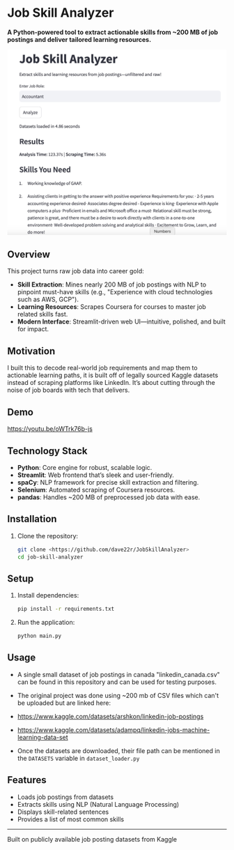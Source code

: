 # Job Skill Analyzer

**A Python-powered tool to extract actionable skills from ~200 MB of job postings and deliver tailored learning resources.**

![Demo](2EF5AD87-8A51-4F83-A6F2-7F67840EEE4B.jpeg)

## Overview
This project turns raw job data into career gold:
- **Skill Extraction**: Mines nearly 200 MB of job postings with NLP to pinpoint must-have skills (e.g., "Experience with cloud technologies such as AWS, GCP").
- **Learning Resources**: Scrapes Coursera for courses to master job related skills fast.
- **Modern Interface**: Streamlit-driven web UI—intuitive, polished, and built for impact.

## Motivation
I built this to decode real-world job requirements and map them to actionable learning paths, it is built off of legally sourced Kaggle datasets instead of scraping platforms like LinkedIn. It’s about cutting through the noise of job boards with tech that delivers.

## Demo
https://youtu.be/oWTrk76b-js


## Technology Stack
- **Python**: Core engine for robust, scalable logic.
- **Streamlit**: Web frontend that’s sleek and user-friendly.
- **spaCy**: NLP framework for precise skill extraction and filtering.
- **Selenium**: Automated scraping of Coursera resources.
- **pandas**: Handles ~200 MB of preprocessed job data with ease.

## Installation
1. Clone the repository:
   ```sh
   git clone <https://github.com/dave22r/JobSkillAnalyzer>
   cd job-skill-analyzer

## Setup

1. Install dependencies:  
   ```sh
   pip install -r requirements.txt
   ```
2. Run the application:  
   ```sh
   python main.py
   ```
## Usage
- A single small dataset of job postings in canada "linkedin_canada.csv" can be found in this repository and can be used for testing purposes.


- The original project was done using ~200 mb of CSV files which can't be uploaded but are linked here:
- https://www.kaggle.com/datasets/arshkon/linkedin-job-postings

- https://www.kaggle.com/datasets/adampq/linkedin-jobs-machine-learning-data-set

- Once the datasets are downloaded, their file path can be mentioned in the ```DATASETS``` variable in ```dataset_loader.py```


## Features

- Loads job postings from datasets
- Extracts skills using NLP (Natural Language Processing)
- Displays skill-related sentences
- Provides a list of most common skills


----------------------------------------------------------------------------------------------
Built on publicly available job posting datasets from Kaggle

